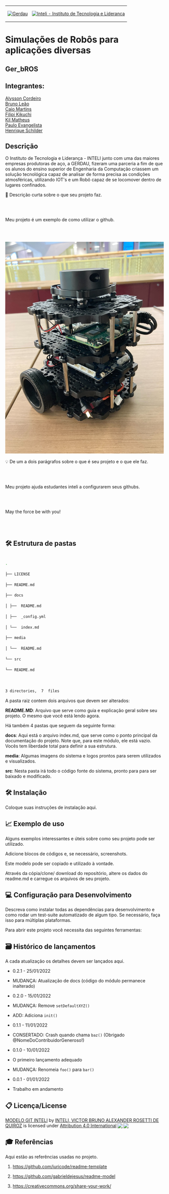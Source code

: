 <table>

<tr>

<td>

<a  href= "https://www2.gerdau.com.br/"><img  src="https://upload.wikimedia.org/wikipedia/commons/thumb/8/89/Gerdau_logo_%282011%29.svg/1200px-Gerdau_logo_%282011%29.svg.png"  alt="Gerdau"  border="0"  width="20%"></a>

</td>

<td><a  href= "https://www.inteli.edu.br/"><img  src="https://www.inteli.edu.br/wp-content/uploads/2021/08/20172028/marca_1-2.png"  alt="Inteli - Instituto de Tecnologia e Liderança"  border="0"  width="30%"></a>

</td>

</tr>

</table>

  

# Simulações de Robôs para aplicações diversas

  

## Ger_bROS

  

## Integrantes:

<a href="https://www.linkedin.com/in/alysson-cordeiro-0684a8236">Alysson Cordeiro</a><br>
<a href="https://www.linkedin.com/in/brunomleao">Bruno Leão</a><br>
<a href="https://www.linkedin.com/in/caio-m1849">Caio Martins</a><br>
<a href="https://www.linkedin.com/in/filipi-enzo-siqueira-kikuchi-1811a9213">Filipi Kikuchi</a><br>
<a href="https://www.linkedin.com/in/kil-matheus-gomes-teixeira-78257020a">Kil Matheus</a><br>
<a href="https://www.linkedin.com/in/paulo-evangelista">Paulo Evangelista</a><br>
<a href="https://www.linkedin.com/in/kil-matheus-gomes-teixeira-78257020a">Henrique Schilder</a><br>

## Descrição

  O Instituto de Tecnologia e Liderança - INTELI junto com uma das maiores empresas produtoras de aço, a GERDAU, fizeram uma parceria a fim de que os alunos do ensino superior de Engenharia da Computação criassem um solução tecnológica capaz de analisar de forma precisa as condições atmosféricas, utilizando IOT's e um Robô capaz de se locomover dentro de lugares confinados.

📜 Descrição curta sobre o que seu projeto faz.

<br><br>

Meu projeto é um exemplo de como utilizar o github.

<br><br>

<p  align="center">

<img  src="docs/img/robo.jpg"  alt="Robô">

</p>

  
  

💡 De um a dois parágrafos sobre o que é seu projeto e o que ele faz.

<br><br>

Meu projeto ajuda estudantes inteli a configurarem seus githubs.

<br><br>

May the force be with you!

<br><br>

  

## 🛠 Estrutura de pastas

```bash

.

├── LICENSE

├── README.md

├── docs

│ ├──  README.md

│ ├──  _config.yml

│ └──  index.md

├── media

│ └──  README.md

└── src

└── README.md

  

3 directories,  7  files

```

  

A pasta raiz contem dois arquivos que devem ser alterados:

  

<b>README.MD</b>: Arquivo que serve como guia e explicação geral sobre seu projeto. O mesmo que você está lendo agora.

  

Há também 4 pastas que seguem da seguinte forma:

  

<b>docs</b>: Aqui está o arquivo index.md, que serve como o ponto principal da documentação do projeto. Note que, para este módulo, ele está vazio. Vocês tem liberdade total para definir a sua estrutura.

  

<b>media</b>: Algumas imagens do sistema e logos prontos para serem utilizados e visualizados.

  

<b>src</b>: Nesta pasta irá todo o código fonte do sistema, pronto para para ser baixado e modificado.

  

## 🛠 Instalação

  

Coloque suas instruções de instalação aqui.

  

## 📈 Exemplo de uso

  

Alguns exemplos interessantes e úteis sobre como seu projeto pode ser utilizado.

  

Adicione blocos de códigos e, se necessário, screenshots.

  

Este modelo pode ser copiado e utilizado à vontade.

  

Através da cópia/clone/ download do repositório, altere os dados do readme.md e carregue os arquivos de seu projeto.

  

## 💻 Configuração para Desenvolvimento

  

Descreva como instalar todas as dependências para desenvolvimento e como rodar um test-suite automatizado de algum tipo. Se necessário, faça isso para múltiplas plataformas.

  

Para abrir este projeto você necessita das seguintes ferramentas:

  

## 🗃 Histórico de lançamentos

  

A cada atualização os detalhes devem ser lançados aqui.

  

* 0.2.1 - 25/01/2022

* MUDANÇA: Atualização de docs (código do módulo permanece inalterado)

* 0.2.0 - 15/01/2022

* MUDANÇA: Remove `setDefaultXYZ()`

* ADD: Adiciona `init()`

* 0.1.1 - 11/01/2022

* CONSERTADO: Crash quando chama `baz()` (Obrigado @NomeDoContribuidorGeneroso!)

* 0.1.0 - 10/01/2022

* O primeiro lançamento adequado

* MUDANÇA: Renomeia `foo()` para `bar()`

* 0.0.1 - 01/01/2022

* Trabalho em andamento

  

## 📋 Licença/License

  

<p  xmlns:cc="http://creativecommons.org/ns#"  xmlns:dct="http://purl.org/dc/terms/"><a  property="dct:title"  rel="cc:attributionURL"  href="https://github.com/Spidus/Teste_Final_1">MODELO GIT INTELI</a> by <a  rel="cc:attributionURL dct:creator"  property="cc:attributionName"  href="https://www.yggbrasil.com.br/vr">INTELI, VICTOR BRUNO ALEXANDER ROSETTI DE QUIROZ</a> is licensed under <a  href="http://creativecommons.org/licenses/by/4.0/?ref=chooser-v1"  target="_blank"  rel="license noopener noreferrer"  style="display:inline-block;">Attribution 4.0 International<img  style="height:22px!important;margin-left:3px;vertical-align:text-bottom;"  src="https://mirrors.creativecommons.org/presskit/icons/cc.svg?ref=chooser-v1"><img  style="height:22px!important;margin-left:3px;vertical-align:text-bottom;"  src="https://mirrors.creativecommons.org/presskit/icons/by.svg?ref=chooser-v1"></a></p>

  

## 🎓 Referências

  

Aqui estão as referências usadas no projeto.

  

1. <https://github.com/iuricode/readme-template>

2. <https://github.com/gabrieldejesus/readme-model>

3. <https://creativecommons.org/share-your-work/>